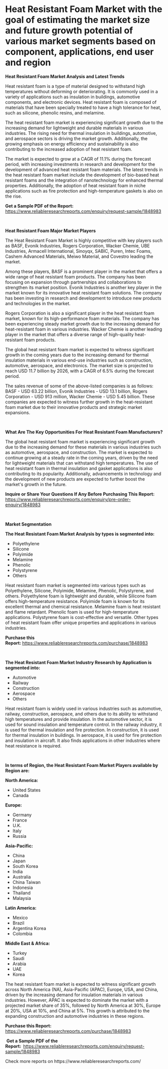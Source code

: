 <p><h1>Heat Resistant Foam Market with the goal of estimating the market size and future growth potential of various market segments based on component, applications, end user and region</h1></p><p><strong>Heat Resistant Foam Market Analysis and Latest Trends</strong></p>
<p><p>Heat resistant foam is a type of material designed to withstand high temperatures without deforming or deteriorating. It is commonly used in a variety of applications such as insulation in buildings, automotive components, and electronic devices. Heat resistant foam is composed of materials that have been specially treated to have a high tolerance for heat, such as silicone, phenolic resins, and melamine.</p><p>The heat resistant foam market is experiencing significant growth due to the increasing demand for lightweight and durable materials in various industries. The rising need for thermal insulation in buildings, automotive, and aerospace sectors is driving the market growth. Additionally, the growing emphasis on energy efficiency and sustainability is also contributing to the increased adoption of heat resistant foam.</p><p>The market is expected to grow at a CAGR of 11.1% during the forecast period, with increasing investments in research and development for the development of advanced heat resistant foam materials. The latest trends in the heat resistant foam market include the development of bio-based heat resistant foams and the integration of nanotechnology for enhanced thermal properties. Additionally, the adoption of heat resistant foam in niche applications such as fire protection and high-temperature gaskets is also on the rise.</p></p>
<p><strong>Get a Sample PDF of the Report:&nbsp;</strong> <a href="https://www.reliableresearchreports.com/enquiry/request-sample/1848983">https://www.reliableresearchreports.com/enquiry/request-sample/1848983</a></p>
<p>&nbsp;</p>
<p><strong>Heat Resistant Foam Major Market Players</strong></p>
<p><p>The Heat Resistant Foam Market is highly competitive with key players such as BASF, Evonik Industries, Rogers Corporation, Wacker Chemie, UBE Industries, Armacell International, Sinoyqx, SABIC, Puren, Intec Foams, Cashem Advanced Materials, Meiwo Material, and Covestro leading the market. </p><p>Among these players, BASF is a prominent player in the market that offers a wide range of heat resistant foam products. The company has been focusing on expansion through partnerships and collaborations to strengthen its market position. Evonik Industries is another key player in the market known for its innovative heat resistant foam solutions. The company has been investing in research and development to introduce new products and technologies in the market.</p><p>Rogers Corporation is also a significant player in the heat resistant foam market, known for its high-performance foam materials. The company has been experiencing steady market growth due to the increasing demand for heat-resistant foam in various industries. Wacker Chemie is another leading player in the market that offers a diverse range of high-quality heat-resistant foam products.</p><p>The global heat resistant foam market is expected to witness significant growth in the coming years due to the increasing demand for thermal insulation materials in various end-use industries such as construction, automotive, aerospace, and electronics. The market size is projected to reach USD 11.7 billion by 2026, with a CAGR of 6.5% during the forecast period.</p><p>The sales revenue of some of the above-listed companies is as follows: BASF - USD 63.22 billion, Evonik Industries - USD 13.1 billion, Rogers Corporation - USD 913 million, Wacker Chemie - USD 5.45 billion. These companies are expected to witness further growth in the heat-resistant foam market due to their innovative products and strategic market expansions.</p></p>
<p>&nbsp;</p>
<p><strong>What Are The Key Opportunities For Heat Resistant Foam Manufacturers?</strong></p>
<p><p>The global heat resistant foam market is experiencing significant growth due to the increasing demand for these materials in various industries such as automotive, aerospace, and construction. The market is expected to continue growing at a steady rate in the coming years, driven by the need for lightweight materials that can withstand high temperatures. The use of heat resistant foam in thermal insulation and gasket applications is also contributing to its popularity. Additionally, advancements in technology and the development of new products are expected to further boost the market's growth in the future.</p></p>
<p><strong>Inquire or Share Your Questions If Any Before Purchasing This Report:</strong> <a href="https://www.reliableresearchreports.com/enquiry/pre-order-enquiry/1848983">https://www.reliableresearchreports.com/enquiry/pre-order-enquiry/1848983</a></p>
<p>&nbsp;</p>
<p><strong>Market Segmentation</strong></p>
<p><strong>The Heat Resistant Foam Market Analysis by types is segmented into:</strong></p>
<p><ul><li>Polyethylene</li><li>Silicone</li><li>Polyimide</li><li>Melamine</li><li>Phenolic</li><li>Polystyrene</li><li>Others</li></ul></p>
<p><p>Heat resistant foam market is segmented into various types such as Polyethylene, Silicone, Polyimide, Melamine, Phenolic, Polystyrene, and others. Polyethylene foam is lightweight and durable, while Silicone foam offers high-temperature resistance. Polyimide foam is known for its excellent thermal and chemical resistance. Melamine foam is heat resistant and flame retardant. Phenolic foam is used for high-temperature applications. Polystyrene foam is cost-effective and versatile. Other types of heat resistant foam offer unique properties and applications in various industries.</p></p>
<p><strong>Purchase this Report:&nbsp;</strong><a href="https://www.reliableresearchreports.com/purchase/1848983">https://www.reliableresearchreports.com/purchase/1848983</a></p>
<p>&nbsp;</p>
<p><strong>The Heat Resistant Foam Market Industry Research by Application is segmented into:</strong></p>
<p><ul><li>Automotive</li><li>Railway</li><li>Construction</li><li>Aerospace</li><li>Others</li></ul></p>
<p><p>Heat resistant foam is widely used in various industries such as automotive, railway, construction, aerospace, and others due to its ability to withstand high temperatures and provide insulation. In the automotive sector, it is used for sound insulation and temperature control. In the railway industry, it is used for thermal insulation and fire protection. In construction, it is used for thermal insulation in buildings. In aerospace, it is used for fire protection and insulation in aircraft. It also finds applications in other industries where heat resistance is required.</p></p>
<p>&nbsp;</p>
<p><strong>In terms of Region, the Heat Resistant Foam Market Players available by Region are:</strong></p>
<p>
    <p> <strong> North America: </strong>
        <ul>
            <li>United States</li>
            <li>Canada</li>
        </ul>
        </p> 
    <p> <strong> Europe: </strong>
        <ul>
            <li>Germany</li>
            <li>France</li>
            <li>U.K.</li>
            <li>Italy</li>
            <li>Russia</li>
        </ul>
        </p> 
    <p> <strong> Asia-Pacific: </strong>
        <ul>
            <li>China</li>
            <li>Japan</li>
            <li>South Korea</li>
            <li>India</li>
            <li>Australia</li>
            <li>China Taiwan</li>
            <li>Indonesia</li>
            <li>Thailand</li>
            <li>Malaysia</li>
        </ul>
        </p> 
    <p> <strong> Latin America: </strong>
        <ul>
            <li>Mexico</li>
            <li>Brazil</li>
            <li>Argentina Korea</li>
            <li>Colombia</li>
        </ul>
        </p> 
    <p> <strong> Middle East & Africa: </strong>
        <ul>
            <li>Turkey</li>
            <li>Saudi</li>
            <li>Arabia</li>
            <li>UAE</li>
            <li>Korea</li>
        </ul>
    </p>
    </p>
<p><p>The heat resistant foam market is expected to witness significant growth across North America (NA), Asia-Pacific (APAC), Europe, USA, and China, driven by the increasing demand for insulation materials in various industries. However, APAC is expected to dominate the market with a projected market share of 35%, followed by North America at 30%, Europe at 20%, USA at 10%, and China at 5%. This growth is attributed to the expanding construction and automotive industries in these regions.</p></p>
<p><strong>Purchase this Report: </strong><a href="https://www.reliableresearchreports.com/purchase/1848983">https://www.reliableresearchreports.com/purchase/1848983</a></p>
<p>&nbsp;<strong>Get a Sample PDF of the Report:&nbsp;&nbsp;</strong><a href="https://www.reliableresearchreports.com/enquiry/request-sample/1848983">https://www.reliableresearchreports.com/enquiry/request-sample/1848983</a></p>
<p><strong></strong></p>
<p>Check more reports on https://www.reliableresearchreports.com/</p>